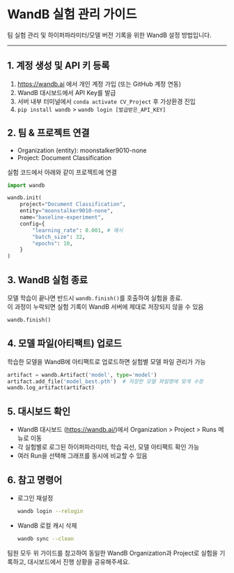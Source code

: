# WandB 실험 관리 가이드

팀 실험 관리 및 하이퍼파라미터/모델 버전 기록을 위한 WandB 설정 방법입니다.

---

## 1. 계정 생성 및 API 키 등록
1. https://wandb.ai 에서 개인 계정 가입 (또는 GitHub 계정 연동)
2. WandB 대시보드에서 API Key를 발급
3. 서버 내부 터미널에서 `conda activate CV_Project` 후 가상환경 진입
4. `pip install wandb` > `wandb login [발급받은_API_KEY]`


## 2. 팀 & 프로젝트 연결
- Organization (entity): moonstalker9010-none
- Project: Document Classification

실험 코드에서 아래와 같이 프로젝트에 연결

```python
import wandb

wandb.init(
    project="Document Classification",
    entity="moonstalker9010-none",
    name="baseline-experiment",
    config={
        "learning_rate": 0.001, # 예시
        "batch_size": 32,
        "epochs": 10,
    }
)
```


## 3. WandB 실험 종료

모델 학습이 끝나면 반드시 `wandb.finish()`를 호출하여 실험을 종료.  
이 과정이 누락되면 실험 기록이 WandB 서버에 제대로 저장되지 않을 수 있음  

```python
wandb.finish()
```


## 4. 모델 파일(아티팩트) 업로드

학습한 모델을 WandB에 아티팩트로 업로드하면 실험별 모델 파일 관리가 가능

```python
artifact = wandb.Artifact('model', type='model')
artifact.add_file('model_best.pth')  # 저장한 모델 파일명에 맞게 수정
wandb.log_artifact(artifact)
```


## 5. 대시보드 확인

- WandB 대시보드 (https://wandb.ai/)에서 Organization > Project > Runs 메뉴로 이동
- 각 실험별로 로그된 하이퍼파라미터, 학습 곡선, 모델 아티팩트 확인 가능
- 여러 Run을 선택해 그래프를 동시에 비교할 수 있음


## 6. 참고 명령어

- 로그인 재설정  
  ```bash
  wandb login --relogin
  ```

- WandB 로컬 캐시 삭제  
  ```bash
  wandb sync --clean
  ```


팀원 모두 위 가이드를 참고하여 동일한 WandB Organization과 Project로 실험을 기록하고, 대시보드에서 진행 상황을 공유해주세요.